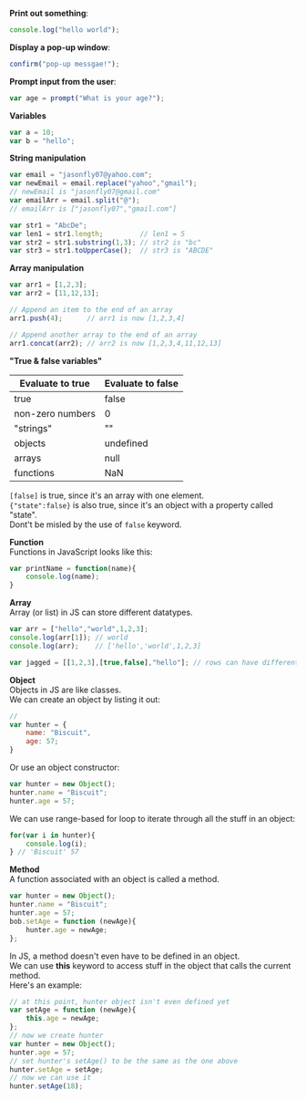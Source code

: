 **Print out something**:  
```js
console.log("hello world");
```

**Display a pop-up window**:  
```js
confirm("pop-up messgae!");
```

**Prompt input from the user**:  
```js
var age = prompt("What is your age?");
```

**Variables**
```js
var a = 10;
var b = "hello";
```

**String manipulation**
```js
var email = "jasonfly07@yahoo.com";
var newEmail = email.replace("yahoo","gmail"); 
// newEmail is "jasonfly07@gmail.com"
var emailArr = email.split("@");
// emailArr is ["jasonfly07","gmail.com"]
```
```js
var str1 = "AbcDe";
var len1 = str1.length;         // len1 = 5 
var str2 = str1.substring(1,3); // str2 is "bc"
var str3 = str1.toUpperCase();  // str3 is "ABCDE"
```
**Array manipulation**
```js
var arr1 = [1,2,3];
var arr2 = [11,12,13];

// Append an item to the end of an array
arr1.push(4);      // arr1 is now [1,2,3,4]

// Append another array to the end of an array
arr1.concat(arr2); // arr2 is now [1,2,3,4,11,12,13]
```

**"True & false variables"**

| Evaluate to true | Evaluate to false |
|-------|-------|
| true  | false |
| non-zero numbers | 0 |
| "strings" | "" |
| objects | undefined |
| arrays | null |
| functions | NaN  |  
`[false]` is true, since it's an array with one element.  
`{"state":false}` is also true, since it's an object with a property called "state".  
Dont't be misled by the use of `false` keyword.

**Function**  
Functions in JavaScript looks like this:  
```js
var printName = function(name){
    console.log(name);
}
```

**Array**  
Array (or list) in JS can store different datatypes.  
```js
var arr = ["hello","world",1,2,3];  
console.log(arr[1]); // world
console.log(arr);    // ['hello','world',1,2,3]

var jagged = [[1,2,3],[true,false],"hello"]; // rows can have different length
```

**Object**  
Objects in JS are like classes.  
We can create an object by listing it out:  
```js
//
var hunter = {
    name: "Biscuit",
    age: 57;
}
```
Or use an object constructor:
```js
var hunter = new Object();
hunter.name = "Biscuit";
hunter.age = 57;
```
We can use range-based for loop to iterate through all the stuff in an object:  
```js
for(var i in hunter){
    console.log(i);
} // 'Biscuit' 57
```
**Method**  
A function associated with an object is called a method.  
```js
var hunter = new Object();
hunter.name = "Biscuit";
hunter.age = 57;
bob.setAge = function (newAge){
    hunter.age = newAge;
};
```
In JS, a method doesn't even have to be defined in an object.  
We can use **this** keyword to access stuff in the object that calls the current method.  
Here's an example:  
```js
// at this point, hunter object isn't even defined yet
var setAge = function (newAge){
    this.age = newAge;
};
// now we create hunter
var hunter = new Object();
hunter.age = 57;
// set hunter's setAge() to be the same as the one above
hunter.setAge = setAge; 
// now we can use it
hunter.setAge(18);
```
